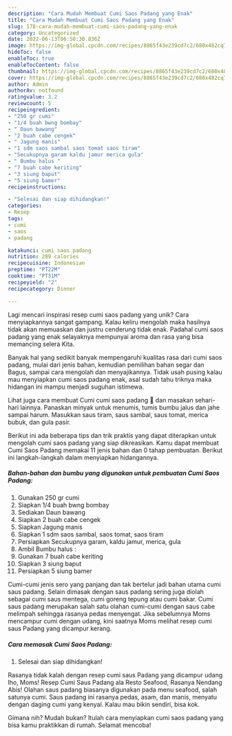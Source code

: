 ```yaml
---
description: "Cara Mudah Membuat Cumi Saos Padang yang Enak"
title: "Cara Mudah Membuat Cumi Saos Padang yang Enak"
slug: 178-cara-mudah-membuat-cumi-saos-padang-yang-enak
category: Uncategorized
date: 2022-06-13T06:50:30.836Z
image: https://img-global.cpcdn.com/recipes/8865f43e239cd7c2/680x482cq70/cumi-saos-padang-foto-resep-utama.jpg
hideToc: false
enableToc: true
enableTocContent: false
thumbnail: https://img-global.cpcdn.com/recipes/8865f43e239cd7c2/680x482cq70/cumi-saos-padang-foto-resep-utama.jpg
cover: https://img-global.cpcdn.com/recipes/8865f43e239cd7c2/680x482cq70/cumi-saos-padang-foto-resep-utama.jpg
author: Admin
authorAv: notfound
ratingvalue: 3.2
reviewcount: 5
recipeingredient:
- "250 gr cumi"
- "1/4 buah bwng bombay"
- " Daun bawang"
- "2 buah cabe cengek"
- " Jagung manis"
- "1 sdm saos sambal saos tomat saos tiram"
- "Secukupnya garam kaldu jamur merica gula"
- " Bumbu halus "
- "7 buah cabe keriting"
- "3 siung baput"
- "5 siung bamer"
recipeinstructions:

- "Selesai dan siap dihidangkan!"
categories:
- Resep
tags:
- cumi
- saos
- padang

katakunci: cumi saos padang 
nutrition: 289 calories
recipecuisine: Indonesian
preptime: "PT22M"
cooktime: "PT31M"
recipeyield: "2"
recipecategory: Dinner

---
```





Lagi mencari inspirasi resep cumi saos padang yang unik? Cara menyiapkannya sangat gampang. Kalau keliru mengolah maka hasilnya tidak akan memuaskan dan justru cenderung tidak enak. Padahal cumi saos padang yang enak selayaknya mempunyai aroma dan rasa yang bisa memancing selera Kita.





Banyak hal yang sedikit banyak mempengaruhi kualitas rasa dari cumi saos padang, mulai dari jenis bahan, kemudian pemilihan bahan segar dan Bagus, sampai cara mengolah dan menyajikannya. Tidak usah pusing kalau mau menyiapkan cumi saos padang enak,      asal sudah tahu triknya maka hidangan ini mampu menjadi suguhan istimewa.














Lihat juga cara membuat Cumi cumi saos padang 🦑 dan masakan sehari-hari lainnya. Panaskan minyak untuk menumis, tumis bumbu jalus dan jahe sampai harum. Masukkan saus tiram, saus sambal, saus tomat, merica bubuk, dan gula pasir.






Berikut ini ada beberapa tips dan trik praktis yang dapat diterapkan untuk mengolah cumi saos padang yang siap dikreasikan. Kamu dapat membuat Cumi Saos Padang memakai 11 jenis bahan dan 0 tahap pembuatan. Berikut ini langkah-langkah dalam menyiapkan hidangannya.

<!--inarticleads1-->

##### Bahan-bahan dan bumbu yang digunakan untuk pembuatan Cumi Saos Padang:

1. Gunakan 250 gr cumi
1. Siapkan 1/4 buah bwng bombay
1. Sediakan  Daun bawang
1. Siapkan 2 buah cabe cengek
1. Siapkan  Jagung manis
1. Siapkan 1 sdm saos sambal, saos tomat, saos tiram
1. Persiapkan Secukupnya garam, kaldu jamur, merica, gula
1. Ambil  Bumbu halus :
1. Gunakan 7 buah cabe keriting
1. Siapkan 3 siung baput
1. Persiapkan 5 siung bamer


Cumi-cumi jenis sero yang panjang dan tak bertelur jadi bahan utama cumi saus padang. Selain dimasak dengan saus padang sering juga diolah sebagai cumi saus mentega, cumi goreng tepung atau cumi bakar. Cumi saus padang merupakan salah satu olahan cumi-cumi dengan saus cabe melimpah sehingga rasanya pedas menyengat. Jika sebelumnya Moms mencampur cumi dengan udang, kini saatnya Moms melihat resep cumi saus Padang yang dicampur kerang. 

<!--inarticleads2-->

##### Cara memasak Cumi Saos Padang:


1. Selesai dan siap dihidangkan!

Rasanya tidak kalah dengan resep cumi saus Padang yang dicampur udang lho, Moms! Resep Cumi Saus Padang ala Resto Seafood, Rasanya Nendang Abis! Olahan saus padang biasanya digunakan pada menu seafood, salah satunya cumi. Saus padang ini rasanya pedas, asam, dan manis, menyatu dengan daging cumi yang kenyal. Kalau mau bikin sendiri, bisa kok. 

Gimana nih? Mudah bukan? Itulah cara menyiapkan cumi saos padang yang bisa kamu praktikkan di rumah. Selamat mencoba!
